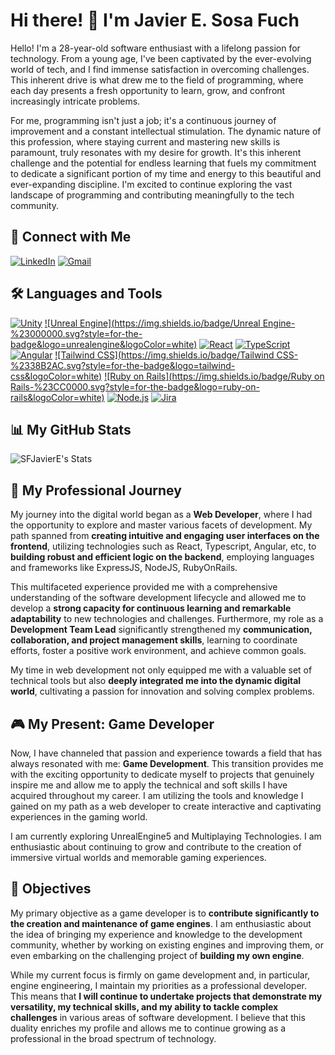 <div>

<h1>Hi there! 👋 I'm Javier E. Sosa Fuch</h1>

Hello! I'm a 28-year-old software enthusiast with a lifelong passion for technology. From a young age, I've been captivated by the ever-evolving world of tech, and I find immense satisfaction in overcoming challenges. This inherent drive is what drew me to the field of programming, where each day presents a fresh opportunity to learn, grow, and confront increasingly intricate problems.

For me, programming isn't just a job; it's a continuous journey of improvement and a constant intellectual stimulation. The dynamic nature of this profession, where staying current and mastering new skills is paramount, truly resonates with my desire for growth. It's this inherent challenge and the potential for endless learning that fuels my commitment to dedicate a significant portion of my time and energy to this beautiful and ever-expanding discipline. I'm excited to continue exploring the vast landscape of programming and contributing meaningfully to the tech community.

</div>

## 🔗 Connect with Me

[![LinkedIn](https://img.shields.io/badge/LinkedIn-%230077B5.svg?style=for-the-badge&logo=linkedin&logoColor=white)](https://www.linkedin.com/in/sosafuch/)
[![Gmail](https://img.shields.io/badge/Gmail-%23EA4335.svg?style=for-the-badge&logo=gmail&logoColor=white)](mailto:sosafuch@gmail.com)

## 🛠️ Languages and Tools

[![Unity](https://img.shields.io/badge/Unity-%23222C37.svg?style=for-the-badge&logo=unity&logoColor=white)](https://unity.com/)
[![Unreal Engine](https://img.shields.io/badge/Unreal Engine-%23000000.svg?style=for-the-badge&logo=unrealengine&logoColor=white)](https://www.unrealengine.com/)
[![React](https://img.shields.io/badge/React-%2361DAFB.svg?style=for-the-badge&logo=react&logoColor=white)](https://react.dev/)
[![TypeScript](https://img.shields.io/badge/TypeScript-%23007ACC.svg?style=for-the-badge&logo=typescript&logoColor=white)](https://www.typescriptlang.org/)
[![Angular](https://img.shields.io/badge/Angular-%23DD0031.svg?style=for-the-badge&logo=angular&logoColor=white)](https://angular.dev/)
[![Tailwind CSS](https://img.shields.io/badge/Tailwind CSS-%2338B2AC.svg?style=for-the-badge&logo=tailwind-css&logoColor=white)](https://tailwindcss.com/)
[![Ruby on Rails](https://img.shields.io/badge/Ruby on Rails-%23CC0000.svg?style=for-the-badge&logo=ruby-on-rails&logoColor=white)](https://rubyonrails.org/)
[![Node.js](https://img.shields.io/badge/Node.js-%23339933.svg?style=for-the-badge&logo=node.js&logoColor=white)](https://nodejs.org/en)
[![Jira](https://img.shields.io/badge/Jira-%230052CC.svg?style=for-the-badge&logo=jira&logoColor=white)](https://www.atlassian.com/software/jira)
<br clear="left">

## 📊 My GitHub Stats
![SFJavierE's Stats](https://github-readme-stats.vercel.app/api?username=SFJavierE&theme=vue-dark&show_icons=true&hide_border=true&count_private=true)

## 🚀 My Professional Journey

My journey into the digital world began as a **Web Developer**, where I had the opportunity to explore and master various facets of development. My path spanned from **creating intuitive and engaging user interfaces on the frontend**, utilizing technologies such as React, Typescript, Angular, etc, to **building robust and efficient logic on the backend**, employing languages and frameworks like ExpressJS, NodeJS, RubyOnRails.

This multifaceted experience provided me with a comprehensive understanding of the software development lifecycle and allowed me to develop a **strong capacity for continuous learning and remarkable adaptability** to new technologies and challenges. Furthermore, my role as a **Development Team Lead** significantly strengthened my **communication, collaboration, and project management skills**, learning to coordinate efforts, foster a positive work environment, and achieve common goals.

My time in web development not only equipped me with a valuable set of technical tools but also **deeply integrated me into the dynamic digital world**, cultivating a passion for innovation and solving complex problems.

## 🎮 My Present: Game Developer

Now, I have channeled that passion and experience towards a field that has always resonated with me: **Game Development**. This transition provides me with the exciting opportunity to dedicate myself to projects that genuinely inspire me and allow me to apply the technical and soft skills I have acquired throughout my career. I am utilizing the tools and knowledge I gained on my path as a web developer to create interactive and captivating experiences in the gaming world.

I am currently exploring UnrealEngine5 and Multiplaying Technologies. I am enthusiastic about continuing to grow and contribute to the creation of immersive virtual worlds and memorable gaming experiences.

## 🎯 Objectives

My primary objective as a game developer is to **contribute significantly to the creation and maintenance of game engines**. I am enthusiastic about the idea of bringing my experience and knowledge to the development community, whether by working on existing engines and improving them, or even embarking on the challenging project of **building my own engine**.

While my current focus is firmly on game development and, in particular, engine engineering, I maintain my priorities as a professional developer. This means that **I will continue to undertake projects that demonstrate my versatility, my technical skills, and my ability to tackle complex challenges** in various areas of software development. I believe that this duality enriches my profile and allows me to continue growing as a professional in the broad spectrum of technology.
